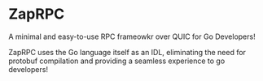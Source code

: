 # ZapRPC
A minimal and easy-to-use RPC frameowkr over QUIC for Go Developers!

ZapRPC uses the Go language itself as an IDL, eliminating the need for protobuf compilation and providing a seamless experience to go developers!
